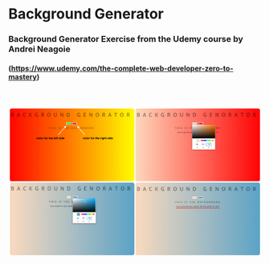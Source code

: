 # Background Generator

### Background Generator Exercise from the Udemy course by Andrei Neagoie 
#### (https://www.udemy.com/the-complete-web-developer-zero-to-mastery)
<br></br>
![](./usage.jpg)
